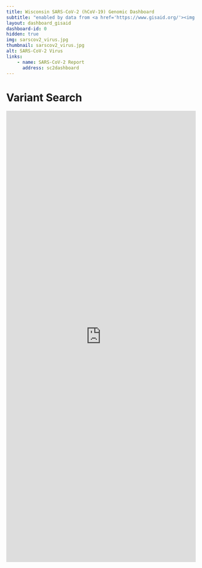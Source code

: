 ```yaml
---
title: Wisconsin SARS-CoV-2 (hCoV-19) Genomic Dashboard
subtitle: "enabled by data from <a href='https://www.gisaid.org/'><img src='https://www.gisaid.org/fileadmin/gisaid/img/schild.png' alt='GISAID' style='width:100px'></a>"
layout: dashboard_gisaid
dashboard-id: 0
hidden: true
img: sarscov2_virus.jpg
thumbnail: sarscov2_virus.jpg
alt: SARS-CoV-2 Virus
links:
    - name: SARS-CoV-2 Report
      address: sc2dashboard
---
```


# Variant Search
<iframe height="1200" width="100%" frameborder="no" scrolling="no" src="https://sc2.slhcddcloud.org/variantSearch"><p>Your browser does not support iframes.</p></iframe>